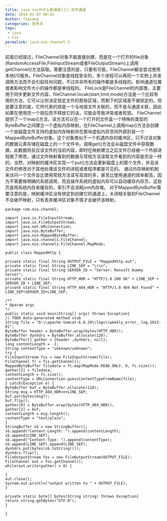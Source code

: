 ```yaml
---
title: java nio为什么是通道(三):文件通道
date: 2014-01-07 00:41
Author: fuqiang
categories: 技术流
tags:
 - java
 - nio
permalink: java-nio-channel-3
---
```



前面已经提过，FileChannel对象不能直接创建，而是在一个打开的file对象(RandomAccessFile,FileInputStream或者FileOutputStream)上调用getChannel()方法获取。需要注意的是，只要有可能，FileChannel都会尝试使用本地I/O服务。FileChannel对象是线程安全的，多个进程可以再同一个实例上并发调用方法而不会引起任何问题，不过并非所有的操作都是多线程的。影响通道位置或者影响文件大小的操作都是单线程的。
FileLock是FileChannel的内部类，主要用于同步更新文件内容，fileChannel.locak(start,limit,mode)方法是一个比较有用的方法，它可以让你决定锁定文件的那些区域，而剩下的区域是不被锁定的。但是要注意的是，它所代表的锁是一个与地层文件关联的，而不是与通道关联，因此如果在使用完一个锁后而不释放它的话，可能会导致冲突或者死锁。
FileChannel提供了一个map()方法，该方法可以在一个打开的文件盒一个特殊的类型的ByteBuffer之间建立一个虚拟内存映射。在FileChannel上调用map()方法会创建一个由磁盘文件支持的虚拟内存映射并在那块虚拟内存空间外部封装一个MappedByteBuffer对象。这个对象类似于一个机遇内存的缓冲区，只不过该对象的数据元素存储在磁盘上的一个文件中。调用get()方法会从磁盘文件中获取数据，此数据将反应该文件的当前内容，即时在映射建立之后文件已经被一个外部进程做了修改，通过文件映射看到的数据与常规方法读取文件看到的内容是完全一样的，当然，对映射的缓冲区实现一个put()方法会更新磁盘上的那个文件，并且该文件的修改对于其他处理该文件的进程或者程序都是可见的。
通过内存映射机制来访问一个文件会比使用常规方法读写高效的多，甚至比使用通道的效率都高，因为不需要做明确的系统调用，而且操作系统的虚拟内存可以自动缓存内存页，这些页是用系统内存来缓存的，索引不会消耗jvm内存堆。
对于MappedByteBuffer需要注意的是，映射缓冲区没有绑定到创建它的通道上，关闭相关联的FileChannel不会破坏映射，只有丢弃缓冲区对象不慎才会破坏该映射。

    package com.nio.channel;
    
    import java.io.FileInputStream;
    import java.io.FileOutputStream;
    import java.net.URLConnection;
    import java.nio.ByteBuffer;
    import java.nio.MappedByteBuffer;
    import java.nio.channels.FileChannel;
    import java.nio.channels.FileChannel.MapMode;
    
    public class MappedHttp {
    
    private static final String OUTPUT_FILE = "MappedHttp.out";
    private static final String LINE_SEP = "\r\n";
    private static final String SERVER_ID = "Server: Ronsoft Dummy Server";
    private static final String HTTP_HDR = "HTTP/1.0 200 OK" + LINE_SEP + SERVER_ID + LINE_SEP;
    private static final String HTTP_404_HDR = "HTTP/1.0 404 Not Found" + LINE_SEP+SERVER_ID+LINE_SEP;
    
    /**
    * @param args
    */
    public static void main(String[] args) throws Exception{
    // TODO Auto-generated method stub
    String file = "D:\\apache-tomcat-6.0.29\\logs\\weekly_error_.log.2013-01";
    ByteBuffer header = ByteBuffer.wrap(bytes(HTTP_HDR));
    ByteBuffer dynhdrs = ByteBuffer.allocate(128);
    ByteBuffer[] gather = {header ,dynhdrs, null};
    long contentLength = -1;
    String contentType = "unknown/unknown";
    try {
    FileInputStream fis = new FileInputStream(file);
    FileChannel fc = fis.getChannel();
    MappedByteBuffer filedata = fc.map(MapMode.READ_ONLY, 0, fc.size());
    gather[2] = filedata;
    contentLength = fc.size();
    contentType = URLConnection.guessContentTypeFromName(file);
    } catch(Exception e) {
    ByteBuffer buf = ByteBuffer.allocate(128);
    String msg = HTTP_404_HDR+e+LINE_SEP;
    buf.put(bytes(msg));
    buf.flip();
    gather[0] = ByteBuffer.wrap(bytes(HTTP_404_HDR));
    gather[2] = buf;
    contentLength = msg.length();
    contentType = "text/plain";
    }
    StringBuffer sb = new StringBuffer();
    sb.append("Content-Length: ").append(contentLength);
    sb.append(LINE_SEP);
    sb.append("Content-Type: ").append(contentType);
    sb.append(LINE_SEP).append(LINE_SEP);
    dynhdrs.put(bytes(sb.toString()));
    dynhdrs.flip();
    FileOutputStream fos = new FileOutputStream(OUTPUT_FILE);
    FileChannel out = fos.getChannel();
    while(out.write(gather) > 0) {
    
    }
    out.close();
    System.out.println("output written to " + OUTPUT_FILE);
    }
    
    private static byte[] bytes(String string) throws Exception{
    return string.getBytes("UTF-8");
    }
    
    }
